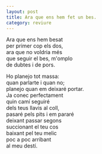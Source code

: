 ```yaml
---
layout: post
title: Ara que ens hem fet un bes.
category: reviure
---
```



Ara que ens hem besat  
per primer cop els dos,  
ara que no voldria més  
que seguir el bes, m'omplo   
de dubtes i de pors.

Ho planejo tot massa:  
quan parlarte i quan no;  
planejo quan em deixaré portar.  
Ja conec perfectament  
quin camí seguiré  
dels teus llavis al coll,  
pasaré pels pits i em pararé  
deixant passar segons  
succionant el teu cos  
baixant pel teu melic  
poc a poc arribant  
al meu destí.

